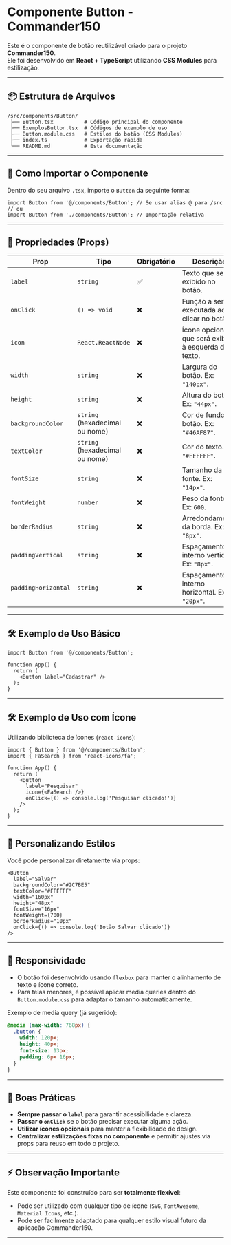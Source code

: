# Componente Button  - Commander150

Este é o componente de botão reutilizável criado para o projeto **Commander150**.  
Ele foi desenvolvido em **React + TypeScript** utilizando **CSS Modules** para estilização.

---

## 📦 Estrutura de Arquivos

```
/src/components/Button/
 ├── Button.tsx          # Código principal do componente
 ├── ExemplosButton.tsx  # Códigos de exemplo de uso
 ├── Button.module.css   # Estilos do botão (CSS Modules)
 ├── index.ts            # Exportação rápida
 └── README.md           # Esta documentação
```

---

## 🚀 Como Importar o Componente

Dentro do seu arquivo `.tsx`, importe o `Button` da seguinte forma:

```tsx
import Button from '@/components/Button'; // Se usar alias @ para /src
// ou
import Button from './components/Button'; // Importação relativa
```
---

## 🧩 Propriedades (Props)

| Prop               | Tipo                         | Obrigatório | Descrição |
|--------------------|-------------------------------|-------------|-----------|
| `label`            | `string`                      | ✅          | Texto que será exibido no botão. |
| `onClick`          | `() => void`                  | ❌          | Função a ser executada ao clicar no botão. |
| `icon`             | `React.ReactNode`              | ❌          | Ícone opcional que será exibido à esquerda do texto. |
| `width`            | `string`                      | ❌          | Largura do botão. Ex: `"140px"`. |
| `height`           | `string`                      | ❌          | Altura do botão. Ex: `"44px"`. |
| `backgroundColor`  | `string` (hexadecimal ou nome) | ❌          | Cor de fundo do botão. Ex: `"#46AF87"`. |
| `textColor`        | `string` (hexadecimal ou nome) | ❌          | Cor do texto. Ex: `"#FFFFFF"`. |
| `fontSize`         | `string`                      | ❌          | Tamanho da fonte. Ex: `"14px"`. |
| `fontWeight`       | `number`                      | ❌          | Peso da fonte. Ex: `600`. |
| `borderRadius`     | `string`                      | ❌          | Arredondamento da borda. Ex: `"8px"`. |
| `paddingVertical`  | `string`                      | ❌          | Espaçamento interno vertical. Ex: `"8px"`. |
| `paddingHorizontal`| `string`                      | ❌          | Espaçamento interno horizontal. Ex: `"20px"`. |

---

## 🛠️ Exemplo de Uso Básico

```tsx
import Button from '@/components/Button';

function App() {
  return (
    <Button label="Cadastrar" />
  );
}
```

---

## 🛠️ Exemplo de Uso com Ícone

Utilizando biblioteca de ícones (`react-icons`):

```tsx
import { Button } from '@/components/Button';
import { FaSearch } from 'react-icons/fa';

function App() {
  return (
    <Button
      label="Pesquisar"
      icon={<FaSearch />}
      onClick={() => console.log('Pesquisar clicado!')}
    />
  );
}
```

---

## 🎨 Personalizando Estilos

Você pode personalizar diretamente via props:

```tsx
<Button
  label="Salvar"
  backgroundColor="#2C7BE5"
  textColor="#FFFFFF"
  width="160px"
  height="48px"
  fontSize="16px"
  fontWeight={700}
  borderRadius="10px"
  onClick={() => console.log('Botão Salvar clicado')}
/>
```

---

## 📱 Responsividade

- O botão foi desenvolvido usando `flexbox` para manter o alinhamento de texto e ícone correto.
- Para telas menores, é possível aplicar media queries dentro do `Button.module.css` para adaptar o tamanho automaticamente.

Exemplo de media query (já sugerido):

```css
@media (max-width: 768px) {
  .button {
    width: 120px;
    height: 40px;
    font-size: 13px;
    padding: 6px 16px;
  }
}
```

---

## 🧹 Boas Práticas

- **Sempre passar o `label`** para garantir acessibilidade e clareza.
- **Passar o `onClick`** se o botão precisar executar alguma ação.
- **Utilizar ícones opcionais** para manter a flexibilidade de design.
- **Centralizar estilizações fixas no componente** e permitir ajustes via props para reuso em todo o projeto.

---

## ⚡ Observação Importante

Este componente foi construído para ser **totalmente flexível**:
- Pode ser utilizado com qualquer tipo de ícone (`SVG`, `FontAwesome`, `Material Icons`, etc.).
- Pode ser facilmente adaptado para qualquer estilo visual futuro da aplicação Commander150.

---
